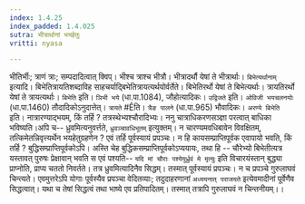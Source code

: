 ```yaml
---
index: 1.4.25
index_padded: 1.4.025
sutra: भीत्रार्थानां भयहेतुः
vritti: nyasa

---
```

भीतिर्भीः; त्राणं त्राः; सम्पदादित्वात् क्विप्। भीश्च त्राश्च भीत्रौ। भीत्रादर्थौ येषां ते भीत्रार्थाः। `बिभेत्यर्थानाम्` इत्यादि। बिभेतित्रायतिशब्दाविह साहचर्याद्बिभेतित्रायत्यर्थयोर्वर्तेते। बिभेतिरर्थो येषां ते बिभेत्यर्थाः। त्रायतिरर्थो येषां ते त्रायत्यर्थाः। `बिभेति` इति। `ञिभी भये` (धा.पा.1084), जौहोत्यादिकः। `उद्विजते` इति। `ओविजी भयचलनयोः` (धा.पा.1460) तौदादिकोऽनुदात्तेत्। `त्रायते` #Êति। `त्रैङ पालने` (धा.पा.965) भौवादिकः।
`अरण्ये बिभेति` इति। नात्रारण्याद्भयम्, किं तर्हि ? तत्रस्थेभ्यश्चौरादिभ्यः। ननु चात्राधिकरणसञ्ज्ञा परत्वात् बाधिका भविष्यति।अपि च-- ध्रुवमित्यनुवर्त्तते, `ध्रुवञ्चावधिभूतम्` इत्युक्तम्। न चारण्यमवधिबावेन विवक्षितम्, तत्किमेतन्निवृत्त्यर्थेन भयहेतुग्रहणेन ? एवं तर्हि पूर्वस्यायं प्रपञ्चः। न हि कायसम्प्राप्तिपूर्वक एवापायो भवति, किं तर्हि ? बुद्धिसम्प्राप्तिपूर्वकोऽपि। अस्ति चेह बुद्धिकसम्प्राप्तिपूर्वकोऽप्ययायः, तथा हि -- चौरेभ्यो बिभेतीत्यत्र यस्तावत् पुरुषः प्रेक्षावान् भवति स एवं पश्यति-- `यदि मां चौराः पश्येयुर्ध्रुवं मे मृत्युः` इति विचारयंस्तान् बुद्ध्या प्राप्नोति, प्राप्य चततो निवर्तते। तत्र ध्रुवमित्यादिनैव सिद्धम्। तस्मात् पूर्वस्यायं प्रपञ्चः। न च प्रपञ्चे गुरुलाघवं चिन्त्यते। एवमुत्तरेऽपि योगाः पूर्वस्यैव प्रपञ्चा वेदितव्याः; तदुदाहरणानां `अध्ययनात् पराजयते` इत्येवमादीनां पूर्वेणैव सिद्धत्वात्। यथा च तेषां सिद्धत्वं तथा भाष्ये एव प्रतिपादितम्। तस्मात् तत्रापि गुरुलाघवं न चिन्तनीयम्।।